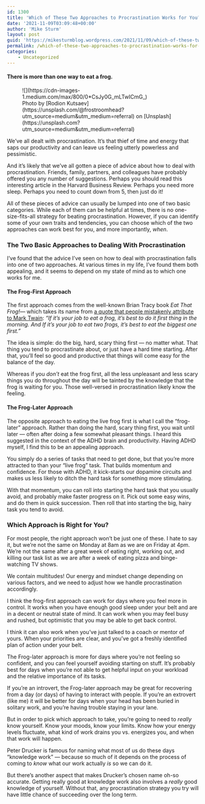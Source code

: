 ```yaml
---
id: 1300
title: 'Which of These Two Approaches to Procrastination Works for You?'
date: '2021-11-09T03:09:48+00:00'
author: 'Mike Sturm'
layout: post
guid: 'https://mikesturmblog.wordpress.com/2021/11/09/which-of-these-two-approaches-to-procrastination-works-for-you/'
permalink: /which-of-these-two-approaches-to-procrastination-works-for-you/
categories:
    - Uncategorized
---
```


#### There is more than one way to eat a frog.

<figure class="wp-caption">![](https://cdn-images-1.medium.com/max/800/0*CsJy0G_mLTwICmG_)<figcaption class="wp-caption-text">Photo by [Rodion Kutsaev](https://unsplash.com/@frostroomhead?utm_source=medium&utm_medium=referral) on [Unsplash](https://unsplash.com?utm_source=medium&utm_medium=referral)</figcaption></figure>We’ve all dealt with procrastination. It’s that thief of time and energy that saps our productivity and can leave us feeling utterly powerless and pessimistic.

And it’s likely that we’ve all gotten a piece of advice about how to deal with procrastination. Friends, family, partners, and colleagues have probably offered you any number of suggestions. Perhaps you should read this interesting article in the Harvard Business Review. Perhaps you need more sleep. Perhaps you need to count down from 5, then just do it!

All of these pieces of advice can usually be lumped into one of two basic categories. While each of them can be helpful at times, there is no one-size-fits-all strategy for beating procrastination. However, if you can identify some of your own traits and tendencies, you can choose which of the two approaches can work best for you, and more importantly, *when*.

### The Two Basic Approaches to Dealing With Procrastination

I’ve found that the advice I’ve seen on how to deal with procrastination falls into one of two approaches. At various times in my life, I’ve found them both appealing, and it seems to depend on my state of mind as to which one works for me.

#### The Frog-First Approach

The first approach comes from the well-known Brian Tracy book *Eat That Frog!*— which takes its name from [a quote that people mistakenly attribute to Mark Twain](https://quoteinvestigator.com/2013/04/03/eat-frog/#:~:text=Eat%20a%20Live%20Frog%20Every,of%20the%20Day%20%E2%80%93%20Quote%20Investigator): *“If it’s your job to eat a frog, it’s best to do it first thing in the morning. And If it’s your job to eat two frogs, it’s best to eat the biggest one first.”*

The idea is simple: do the big, hard, scary thing first — no matter what. That thing you tend to procrastinate about, or just have a hard time starting. After that, you’ll feel so good and productive that things will come easy for the balance of the day.

Whereas if you *don’t* eat the frog first, all the less unpleasant and less scary things you do throughout the day will be tainted by the knowledge that the frog is waiting for you. Those well-versed in procrastination likely know the feeling.

#### The Frog-Later Approach

The opposite approach to eating the live frog first is what I call the “frog-later” approach. Rather than doing the hard, scary thing first, you wait until later — often after doing a few somewhat pleasant things. I heard this suggested in the context of the ADHD brain and productivity. Having ADHD myself, I find this to be an appealing approach.

You simply do a series of tasks that need to get done, but that you’re more attracted to than your “live frog” task. That builds momentum and confidence. For those with ADHD, it kick-starts our dopamine circuits and makes us less likely to ditch the hard task for something more stimulating.

With that momentum, you can roll into starting the hard task that you usually avoid, and probably make faster progress on it. Pick out some easy wins, and do them in quick succession. Then roll that into starting the big, hairy task you tend to avoid.

### Which Approach is Right for You?

For most people, the right approach won’t be just one of these. I hate to say it, but we’re not the same on Monday at 8am as we are on Friday at 4pm. We’re not the same after a great week of eating right, working out, and killing our task list as we are after a week of eating pizza and binge-watching TV shows.

We contain multitudes! Our energy and mindset change depending on various factors, and we need to adjust how we handle procrastination accordingly.

I think the frog-first approach can work for days where you feel more in control. It works when you have enough good sleep under your belt and are in a decent or neutral state of mind. It can work when you may feel busy and rushed, but optimistic that you may be able to get back control.

I think it can also work when you’ve just talked to a coach or mentor of yours. When your priorities are clear, and you’ve got a freshly identified plan of action under your belt.

The Frog-later approach is more for days where you’re not feeling so confident, and you can feel yourself avoiding starting on stuff. It’s probably best for days when you’re not able to get helpful input on your workload and the relative importance of its tasks.

If you’re an introvert, the Frog-later approach may be great for recovering from a day (or days) of having to interact with people. If you’re an extrovert (like me) it will be better for days when your head has been buried in solitary work, and you’re having trouble staying in your lane.

But in order to pick which approach to take, you’re going to need to *really* know yourself. Know your moods, know your limits. Know how your energy levels fluctuate, what kind of work drains you vs. energizes you, and when that work will happen.

Peter Drucker is famous for naming what most of us do these days “knowledge work” — because so much of it depends on the process of coming to *know* what our work actually *is* so we can do it.

But there’s another aspect that makes Drucker’s chosen name oh-so accurate. Getting really good at knowledge work also involves a *really* good knowledge of yourself. Without that, any procrastination strategy you try will have little chance of succeeding over the long term.
